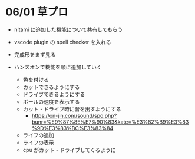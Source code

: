 # 06/01 草プロ

- nitami に追加した機能について共有してもらう
- vscode plugin の spell checker を入れる

- 完成形をまず見る
- ハンズオンで機能を順に追加していく
  - 色を付ける
  - カットできるようにする
  - ドライブできるようにする
  - ボールの速度を表示する
  - カット・ドライブ時に音を出すようにする
    - <https://on-jin.com/sound/spo.php?bunr=%E9%87%8E%E7%90%83&kate=%E3%82%B9%E3%83%9D%E3%83%BC%E3%83%84>
  - ライフの追加
  - ライフの表示
  - cpu がカット・ドライブしてくるように
